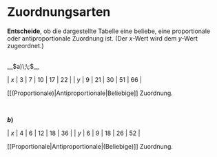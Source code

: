 <!--
version:  0.0.1

language: de

@style
input {
    text-align: center;
}

.flex-container {
    display: flex;
    flex-wrap: wrap;
    align-items: stretch;
    gap: 20px;
}

.flex-child {
    flex: 1;
    min-width: 350px;
    margin-right: 20px;
}

@media (max-width: 400px) {
    .flex-child {
        flex: 100%;
        margin-right: 0;
    }
}
@end

formula: \carry   \textcolor{red}{\scriptsize #1}
formula: \digit   \rlap{\carry{#1}}\phantom{#2}#2
formula: \permil  \text{‰}

import: https://raw.githubusercontent.com/LiaTemplates/Tikz-Jax/main/README.md

script: https://cdn.jsdelivr.net/gh/LiaTemplates/Tikz-Jax@main/dist/index.js


tags: Zuordnung, Proportional, Antiproportional, beliebige Zuordnung, sehr leicht, sehr niedrig, Angeben

comment: Um was für eine Zuordnung handelt es sich?

author: Martin Lommatzsch

-->




# Zuordnungsarten

**Entscheide**, ob die dargestellte Tabelle eine beliebe, eine proportionale oder antiproportionale Zuordnung ist. (Der $x$-Wert wird dem $y$-Wert zugeordnet.)

<br>

<section class="flex-container">

<div class="flex-child">
__$a)\;\;$__

<!-- data-type="none" -->
|  $x$  |  3  |  7    |  10  |  17  |  22  |
|  $y$  |  9  |  21   |  30  |  51  |  66  |

[[(Proportionale)|Antiproportionale|Beliebige]] Zuordnung.

<br>
</div>

<div class="flex-child">

__$b)\;\;$__

<!-- data-type="none" -->
|  $x$  |  4  |  6  |  12  |  18  |  36  |
|  $y$  |  6  |  9  |  18  |  26  |  52  |

[[Proportionale|Antiproportionale|(Beliebige)]] Zuordnung.

</div>

</section>
<br>
<br>
<br>
<br>
<br>
<br>
<br>
<br>